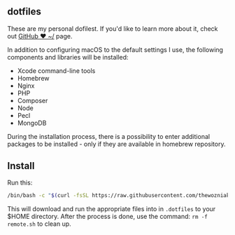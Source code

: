# 

## dotfiles

These are my personal dofilest. If you'd like to learn more about it, check out [GitHub ❤ ~/](http://dotfiles.github.io) page.

In addition to configuring macOS to the default settings I use, the following components and libraries will be installed:
- Xcode command-line tools
- Homebrew
- Nginx
- PHP
- Composer
- Node
- Pecl
- MongoDB

During the installation process, there is a possibility to enter additional packages to be installed - only if they are available in homebrew repository.

## Install

Run this:

```sh
/bin/bash -c "$(curl -fsSL https://raw.githubusercontent.com/thewozniak/dotfiles/main/remote.sh)"
```

This will download and run the appropriate files into in `.dotfiles` to your $HOME directory.
After the process is done, use the command: `rm -f remote.sh` to clean up.

